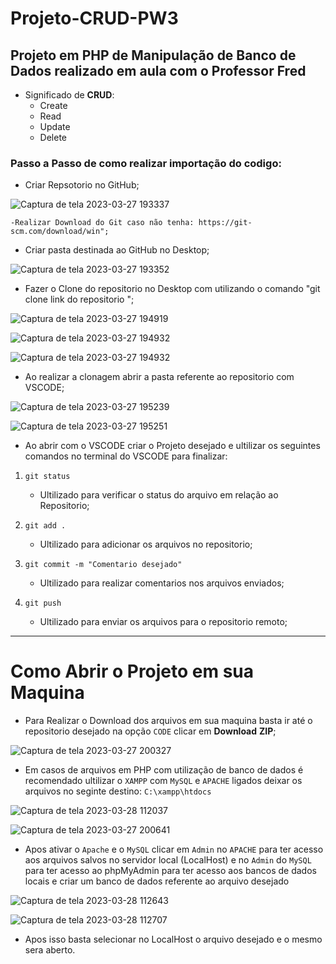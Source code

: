 # Projeto-CRUD-PW3

## Projeto em PHP de Manipulação de Banco de Dados realizado em aula com o Professor Fred

- Significado de **CRUD**:
    - Create
    - Read
    - Update
    - Delete

### Passo a Passo de como realizar  importação do codigo:

- Criar Repsotorio no GitHub;

![Captura de tela 2023-03-27 193337](https://user-images.githubusercontent.com/105872910/228083744-d40f12ad-8945-464b-8020-d3b3674644f2.png)

    -Realizar Download do Git caso não tenha: https://git-scm.com/download/win"; 
 
- Criar pasta destinada ao GitHub no Desktop;

![Captura de tela 2023-03-27 193352](https://user-images.githubusercontent.com/105872910/228083781-68cfccc4-a929-4177-817c-17d1c04fd9cd.png)

- Fazer o Clone do repositorio no Desktop com utilizando o comando "git clone link do repositorio ";

![Captura de tela 2023-03-27 194919](https://user-images.githubusercontent.com/105872910/228084250-b078f115-ee9a-48b0-bfe7-a7a0d353d001.png)

![Captura de tela 2023-03-27 194932](https://user-images.githubusercontent.com/105872910/228084273-e96cd770-68cf-4616-a973-adfaf8125fb4.png)

![Captura de tela 2023-03-27 194932](https://user-images.githubusercontent.com/105872910/228084287-61cf090a-bb81-43d2-9982-e5245bf97fbd.png)

- Ao realizar a clonagem abrir a pasta referente ao repositorio com VSCODE;

![Captura de tela 2023-03-27 195239](https://user-images.githubusercontent.com/105872910/228084674-43e64eab-174b-4e68-b8c5-35976f918f47.png)

![Captura de tela 2023-03-27 195251](https://user-images.githubusercontent.com/105872910/228084692-ff77cf9e-5a80-414e-8169-68fc39cf8599.png)

- Ao abrir com o VSCODE criar o Projeto desejado e ultilizar os seguintes comandos no terminal do VSCODE para finalizar:

1. `git status`
    
    - Ultilizado para verificar o status do arquivo em relação ao Repositorio;
        
2. `git add .`
    
    - Ultilizado para adicionar os arquivos no repositorio;
        
3. `git commit -m "Comentario desejado"`
    
    - Ultilizado para realizar comentarios nos arquivos enviados;
        
4. `git push`
    
    - Ultilizado para enviar os arquivos para o repositorio remoto;


 --------------------------------------------------------------------------
 
 # Como Abrir o Projeto em sua Maquina
 
- Para Realizar o Download dos arquivos em sua maquina basta ir até o repositorio desejado na opção `CODE` clicar em **Download** **ZIP**; 
 
![Captura de tela 2023-03-27 200327](https://user-images.githubusercontent.com/105872910/228086465-1b561a21-3ddb-437a-ac12-34c850eccd5a.png)
 
- Em casos de arquivos em PHP com utilização de banco de dados é recomendado ultilizar o `XAMPP` com `MySQL` e `APACHE` ligados deixar os arquivos no seginte destino: `C:\xampp\htdocs`
  
![Captura de tela 2023-03-28 112037](https://user-images.githubusercontent.com/105872910/228269007-9158e190-eab6-403e-a899-1efd7b277d46.png)

![Captura de tela 2023-03-27 200641](https://user-images.githubusercontent.com/105872910/228086599-08b66729-84ad-4ed9-8305-1d6d1699fdd5.png)

- Apos ativar o `Apache` e o `MySQL` clicar em  `Admin` no `APACHE` para ter acesso aos arquivos salvos no servidor local (LocalHost) e no `Admin` do `MySQL` para ter acesso ao phpMyAdmin para ter acesso aos bancos de dados locais e criar um banco de dados referente ao arquivo desejado

![Captura de tela 2023-03-28 112643](https://user-images.githubusercontent.com/105872910/228271339-3127bcaa-de19-4e93-96b0-345cb0a0c3c4.png)

![Captura de tela 2023-03-28 112707](https://user-images.githubusercontent.com/105872910/228271377-9207a945-54c5-4de7-a3a1-0e9cda336852.png)

- Apos isso basta selecionar no LocalHost o arquivo desejado e o mesmo sera aberto.

